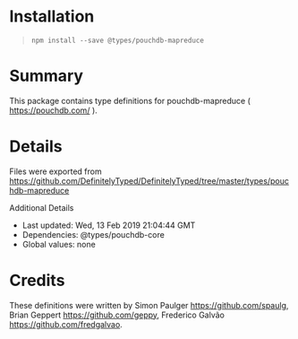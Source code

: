 # Installation
> `npm install --save @types/pouchdb-mapreduce`

# Summary
This package contains type definitions for pouchdb-mapreduce ( https://pouchdb.com/ ).

# Details
Files were exported from https://github.com/DefinitelyTyped/DefinitelyTyped/tree/master/types/pouchdb-mapreduce

Additional Details
 * Last updated: Wed, 13 Feb 2019 21:04:44 GMT
 * Dependencies: @types/pouchdb-core
 * Global values: none

# Credits
These definitions were written by Simon Paulger <https://github.com/spaulg>, Brian Geppert <https://github.com/geppy>, Frederico Galvão <https://github.com/fredgalvao>.
